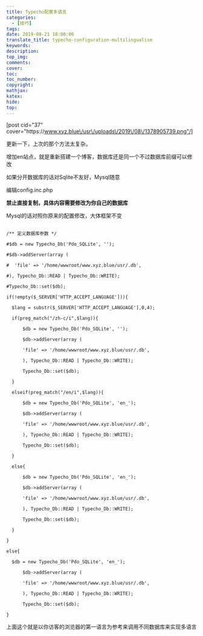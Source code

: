 ```yaml
---
title: Typecho配置多语言
categories:
  - [技巧]
tags:
date: 2019-08-21 18:00:00
translate_title: typecho-configuration-multilingualism
keywords:
description:
top_img: 
comments:
cover: 
toc:
toc_number:
copyright:
mathjax:
katex:
hide:
top:
---
```

[post cid="37" cover="https:\/\/www.xyz.blue\/usr\/uploads\/2019\/08\/1378905739.png"/]
更新一下，上次的那个方法太复杂。
增加en站点，就是重新搭建一个博客，数据库还是同一个不过数据库前缀可以修改
如果分开数据库的话对Sqlite不友好，Mysql随意
编辑config.inc.php
**禁止直接复制，具体内容需要修改为你自己的数据库**
Mysql的话对照你原来的配置修改，大体框架不变
```
/** 定义数据库参数 */
#$db = new Typecho_Db('Pdo_SQLite', '');
#$db->addServer(array (
#  'file' => '/home/wwwroot/www.xyz.blue/usr/.db',
#), Typecho_Db::READ | Typecho_Db::WRITE);
#Typecho_Db::set($db);
if(!empty($_SERVER['HTTP_ACCEPT_LANGUAGE'])){
  $lang = substr($_SERVER['HTTP_ACCEPT_LANGUAGE'],0,4);
  if(preg_match("/zh-c/i",$lang)){
      $db = new Typecho_Db('Pdo_SQLite', '');
      $db->addServer(array (
      'file' => '/home/wwwroot/www.xyz.blue/usr/.db',
      ), Typecho_Db::READ | Typecho_Db::WRITE);
      Typecho_Db::set($db);
  }
  elseif(preg_match("/en/i",$lang)){
      $db = new Typecho_Db('Pdo_SQLite', 'en_');
      $db->addServer(array (
      'file' => '/home/wwwroot/www.xyz.blue/usr/.db',
      ), Typecho_Db::READ | Typecho_Db::WRITE);
      Typecho_Db::set($db);
  }
  else{
      $db = new Typecho_Db('Pdo_SQLite', 'en_');
      $db->addServer(array (
      'file' => '/home/wwwroot/www.xyz.blue/usr/.db',
      ), Typecho_Db::READ | Typecho_Db::WRITE);
      Typecho_Db::set($db);
  }
}
else{
  $db = new Typecho_Db('Pdo_SQLite', 'en_');
      $db->addServer(array (
      'file' => '/home/wwwroot/www.xyz.blue/usr/.db',
      ), Typecho_Db::READ | Typecho_Db::WRITE);
      Typecho_Db::set($db);
}
```
上面这个就是以你访客的浏览器的第一语言为参考来调用不同数据库来实现多语言